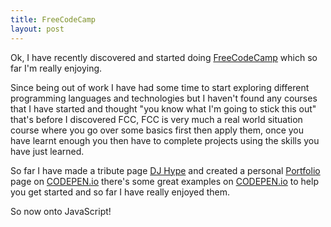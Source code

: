 ```yaml
---
title: FreeCodeCamp
layout: post
---
```


Ok, I have recently discovered and started doing [FreeCodeCamp](https://www.freecodecamp.com/) which so far I'm really enjoying.

<!--more-->

Since being out of work I have had some time to start exploring different programming languages and technologies but I haven't found any courses that I have started and thought "you know what I'm going to stick this out" that's before I discovered FCC, FCC is very much a real world situation course where you go over some basics first then apply them, once you have learnt enough you then have to complete projects using the skills you have just learned.

So far I have made a tribute page [DJ Hype](http://codepen.io/spences10/full/NbqZob/) and created a personal [Portfolio](http://codepen.io/spences10/full/NbGXoy/) page on [CODEPEN.io](http://codepen.io/spences10/) there's some great examples on [CODEPEN.io](http://codepen.io/) to help you get started and so far I have really enjoyed them.

So now onto JavaScript!

 
